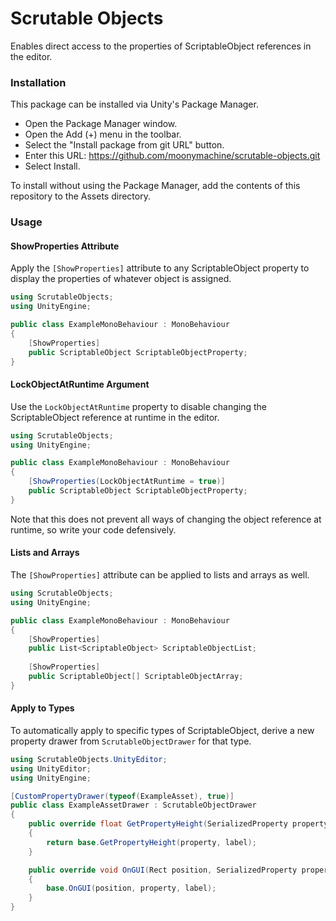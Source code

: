 # Scrutable Objects

Enables direct access to the properties of ScriptableObject references in the editor.

### Installation

This package can be installed via Unity's Package Manager.

- Open the Package Manager window.
- Open the Add (+) menu in the toolbar.
- Select the "Install package from git URL" button.
- Enter this URL: https://github.com/moonymachine/scrutable-objects.git
- Select Install.

To install without using the Package Manager, add the contents of this repository to the Assets directory.

### Usage

#### ShowProperties Attribute

Apply the `[ShowProperties]` attribute to any ScriptableObject property to display the properties of whatever object is assigned.

```csharp
using ScrutableObjects;
using UnityEngine;

public class ExampleMonoBehaviour : MonoBehaviour
{
	[ShowProperties]
	public ScriptableObject ScriptableObjectProperty;
}
```

#### LockObjectAtRuntime Argument

Use the `LockObjectAtRuntime` property to disable changing the ScriptableObject reference at runtime in the editor.

```csharp
using ScrutableObjects;
using UnityEngine;

public class ExampleMonoBehaviour : MonoBehaviour
{
	[ShowProperties(LockObjectAtRuntime = true)]
	public ScriptableObject ScriptableObjectProperty;
}
```

Note that this does not prevent all ways of changing the object reference at runtime, so write your code defensively.

#### Lists and Arrays

The `[ShowProperties]` attribute can be applied to lists and arrays as well.

```csharp
using ScrutableObjects;
using UnityEngine;

public class ExampleMonoBehaviour : MonoBehaviour
{
	[ShowProperties]
	public List<ScriptableObject> ScriptableObjectList;
	
	[ShowProperties]
	public ScriptableObject[] ScriptableObjectArray;
}
```

#### Apply to Types

To automatically apply to specific types of ScriptableObject, derive a new property drawer from `ScrutableObjectDrawer` for that type.

```csharp
using ScrutableObjects.UnityEditor;
using UnityEditor;
using UnityEngine;

[CustomPropertyDrawer(typeof(ExampleAsset), true)]
public class ExampleAssetDrawer : ScrutableObjectDrawer
{
	public override float GetPropertyHeight(SerializedProperty property, GUIContent label)
	{
		return base.GetPropertyHeight(property, label);
	}

	public override void OnGUI(Rect position, SerializedProperty property, GUIContent label)
	{
		base.OnGUI(position, property, label);
	}
}
```
